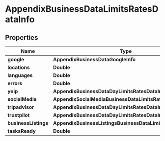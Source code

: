 # AppendixBusinessDataLimitsRatesDataInfo


## Properties

| Name | Type | Description | Notes |
|------------ | ------------- | ------------- | -------------|
**google** | **AppendixBusinessDataGoogleInfo** |  |[optional]|
**locations** | **Double** |  |[optional]|
**languages** | **Double** |  |[optional]|
**errors** | **Double** |  |[optional]|
**yelp** | **AppendixBusinessDataDayLimitsRatesDataInfo** |  |[optional]|
**socialMedia** | **AppendixSocialMediaBusinessDataLimitsRatesDataInfo** |  |[optional]|
**tripadvisor** | **AppendixBusinessDataDayLimitsRatesDataInfo** |  |[optional]|
**trustpilot** | **AppendixBusinessDataDayLimitsRatesDataInfo** |  |[optional]|
**businessListings** | **AppendixBusinessListingsBusinessDataLimitsRatesDataInfo** |  |[optional]|
**tasksReady** | **Double** |  |[optional]|